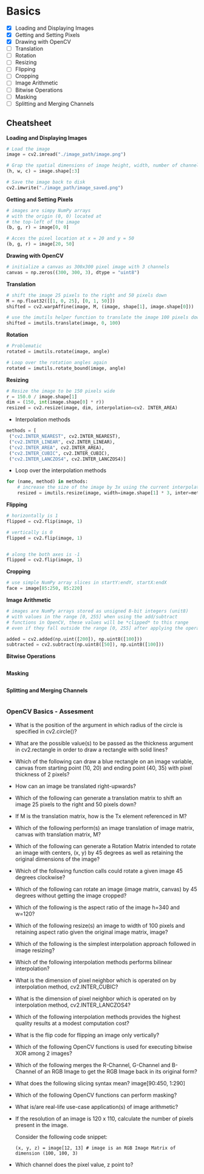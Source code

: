 # Basics

- [x] Loading and Displaying Images
- [x] Getting and Setting Pixels
- [x] Drawing with OpenCV
- [ ] Translation
- [ ] Rotation
- [ ] Resizing
- [ ] Flipping
- [ ] Cropping
- [ ] Image Arithmetic
- [ ] Bitwise Operations
- [ ] Masking
- [ ] Splitting and Merging Channels
  
## Cheatsheet

**Loading and Displaying Images**

```python
# Load the image 
image = cv2.imread("./image_path/image.png")

# Grap the spatial dimensions of image height, width, number of channels
(h, w, c) = image.shape[:3]

# Save the image back to disk
cv2.imwrite("./image_path/image_saved.png")
```

**Getting and Setting Pixels**

```python
# images are simpy NumPy arrays 
# with the origin (0, 0) located at 
# the top-left of the image
(b, g, r) = image[0, 0]

# Acces the pixel location at x = 20 and y = 50 
(b, g, r) = image[20, 50]
```

**Drawing with OpenCV**

```python
# initialize a canvas as 300x300 pixel image with 3 channels
canvas = np.zeros((300, 300, 3), dtype = "uint8")
```

**Translation**

```python
# shift the image 25 pixels to the right and 50 pixels down
M = np.float32([[1, 0, 25], [0, 1, 50]])
shifted = cv2.warpAffine(image, M, (image, shape[1], image.shape[0]))

# use the imutils helper function to translate the image 100 pixels down in a single function call
shifted = imutils.translate(image, 0, 100)

```

**Rotation**

```python
# Problematic
rotated = imutils.rotate(image, angle) 

# Loop over the rotation angles again
rotated = imutils.rotate_bound(image, angle)
```

**Resizing**

```python
# Resize the image to be 150 pixels wide
r = 150.0 / image.shape[1]
dim = (150, int(image.shape[0] * r))
resized = cv2.resize(image, dim, interpolation=cv2. INTER_AREA)
```

- Interpolation methods

```python
methods = [
 ("cv2.INTER_NEAREST", cv2.INTER_NEAREST),
 ("cv2.INTER_LINEAR", cv2.INTER_LINEAR),
 ("cv2.INTER_AREA", cv2.INTER_AREA),
 ("cv2.INTER_CUBIC", cv2.INTER_CUBIC),
 ("cv2.INTER_LANCZOS4", cv2.INTER_LANCZOS4)]

```

- Loop over the interpolation methods

```python
for (name, method) in methods:
    # increase the size of the image by 3x using the current interpolation method
    resized = imutils.resize(image, width=image.shape[1] * 3, inter=method)
```

**Flipping**

```python
# horizontally is 1
flipped = cv2.flip(image, 1)

# vertically is 0
flipped = cv2.flip(image, 1)


# along the both axes is -1
flipped = cv2.flip(image, 1)
```

**Cropping**

```python
# use simple NumPy array slices in startY:endY, startX:endX
face = image[85:250, 85:220]
```

**Image Arithmetic**

```python
# images are NumPy arrays stored as unsigned 8-bit integers (unit8)
# with values in the range [0, 255] when using the add/subtract
# functions in OpenCV, these values will be *clipped* to this range
# even if they fall outside the range [0, 255] after applying the operation

added = cv2.added(np.uint([200]), np.uint8([100]))
subtracted = cv2.subtract(np.uint8([50]), np.uint8([100]))
```

**Bitwise Operations**

```python

```

**Masking**

```python

```

**Splitting and Merging Channels**

```python

```

### OpenCV Basics - Assesment

- What is the position of the argument in which radius of the circle is specified in cv2.circle()?

- What are the possible value(s) to be passed as the thickness argument in cv2.rectangle in order to draw a rectangle with solid lines?

- Which of the following can draw a blue rectangle on an image variable, canvas from starting point (10, 20) and ending point (40, 35) with pixel thickness of 2 pixels?

- How can an image be translated right-upwards?

- Which of the following can generate a  translation matrix to shift an image 25 pixels to the right and 50 pixels down?

- If M is the translation matrix, how is the Tx element referenced in M?

- Which of the following perform(s) an image translation of image matrix, canvas with translation matrix, M?

- Which of the following can generate a Rotation Matrix intended to rotate an image with centers, (x, y) by 45 degrees as well as retaining the original dimensions of the image?

- Which of the following function calls could rotate a given image 45 degrees clockwise?

- Which of the following can rotate an image (image matrix, canvas) by 45 degrees without getting the image cropped?

- Which of the following is the aspect ratio of the image h=340 and w=120?

- Which of the following resize(s) an image to width of 100 pixels and retaining aspect ratio given the original image matrix, image?

- Which of the following is the simplest interpolation approach followed in image resizing?
  
- Which of the following interpolation methods performs bilinear interpolation?

- What is the dimension of pixel neighbor which is operated on by interpolation method, cv2.INTER_CUBIC?
  
- What is the dimension of pixel neighbor which is operated on by interpolation method, cv2.INTER_LANCZOS4?
  
- Which of the following interpolation methods provides the highest quality results at a modest computation cost?
  
- What is the flip code for flipping an image only vertically?
  
- Which of the following OpenCV functions is used for executing bitwise XOR among 2 images?
  
- Which of the following merges the R-Channel, G-Channel and B-Channel of an RGB Image to get the RGB Image back in its original form?
  
- What does the following slicing syntax mean? image[90:450, 1:290]

- Which of the following OpenCV functions can perform masking?
  
- What is/are real-life use-case application(s) of image arithmetic?
  
- If the resolution of an image is 120 x 110, calculate the number of pixels present in the image.
  
    Consider the following code snippet:

    ```
    (x, y, z) = image[12, 13] # image is an RGB Image Matrix of dimension (100, 100, 3)
    ```

- Which channel does the pixel value, z point to?
